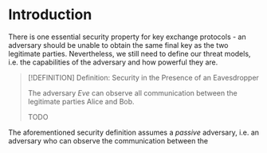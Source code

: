 # Introduction

There is one essential security property for key exchange protocols - an adversary should be unable to obtain the same final key as the two legitimate parties. Nevertheless, we still need to define our threat models, i.e. the capabilities of the adversary and how powerful they are.

>[!DEFINITION] Definition: Security in the Presence of an Eavesdropper
>
>The adversary $\textit{Eve}$ can observe all communication between the legitimate parties Alice and Bob.
>
>TODO
>

The aforementioned security definition assumes a *passive* adversary, i.e. an adversary who can observe the communication between the 
